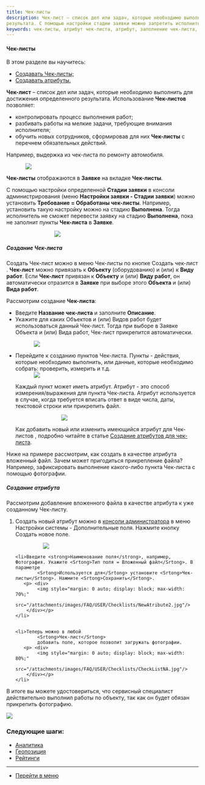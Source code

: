 ```yaml
---
title: Чек-листы
description: Чек-лист – список дел или задач, которые необходимо выполнить для достижения определенного
результата. С помощью настройки стадии заявки можно запретить исполнителю переходить к закрытию заявки, пока не заполнены пункты Чек-листа.
keywords: чек-листы, атрибут чек-листа, атрибут, заполнение чек-листа, создать чек-лист, hubex, хабекс, хубекс, хабикс
---
```


#### Чек-листы
В этом разделе вы научитесь:
<html>
<meta charset="utf-8">
<ul>
    <li><a href="#checklist">Создавать Чек-листы;</a></li>
    <li><a href="#atribute">Создавать атрибуты.</a></li>

</ul>
</html>
<body>
<p><strong>Чек-лист</strong> – список дел или задач, которые необходимо выполнить для достижения определенного
    результата. Использование <strong>Чек-листов</strong> позволяет:</p>
<ul>
    <li>контролировать процесс выполнения работ;</li>
    <li>разбивать работы на мелкие задачи, требующие внимания исполнителя;</li>
    <li>обучить новых сотрудников, сформировав для них <strong>Чек-листы</strong> с перечнем обязательных действий.</li>
</ul>
<p>Например, выдержка из чек-листа по ремонту автомобиля.</p>
<div>
    <img style="margin: 0 auto; display: block; max-width: 80%;"
         src="/attachments/images/FAQ/USER/Checklists/Example.jpg"/>
</div>
<p><strong>Чек-листы</strong> отображаются в <strong>Заявке</strong> на вкладке <strong>Чек-листы</strong>. </p>
<p>С помощью настройки определенной <strong>Cтадии заявки</strong> в консоли администрирования (меню <strong>Настройки заявки - Стадии заявки</strong>) можно установить <strong>Требование =
    Обработаны чек-листы</strong>. Например, установить такую настройку можно на стадию <strong>Выполнена</strong>. Тогда
    исполнитель не сможет перевести заявку на стадию <strong>Выполнена</strong>, пока не заполнит пункты <strong>Чек-листа</strong> в <strong>Заявке</strong>.
</p>
<div>
    <img style="margin: 0 auto; display: block; max-width: 50%;"
         src="/attachments/images/FAQ/USER/Checklists/Stage.jpg"/>
</div>

<h5 id="checklist">Создание Чек-листа</h5>
<p>Создать
    <Srtong>Чек-лист</Srtong> можно в меню
    <Srtong>Чек-листы</Srtong>
    по кнопке
    <Srtong>Создать чек-лист</Srtong>
    . <strong>Чек-лист</strong> можно привязать к <strong>Объекту</strong> (оборудованию) и (или) к <strong>Виду работ</strong>. Если
    <strong>Чек-лист</strong> привязан к <strong>Объекту</strong> и (или) <strong>Виду работ</strong>, он автоматически отразится в <strong>Заявке</strong> при выборе этого <strong>Объекта</strong> и (или)
    <strong>Вида работ</strong>.
</p>
<!--<p>Если вы создаете Чек-лист без привязки к Объекту и (или) Виду работ, то В Заявке можно будет добавить необходимые Чек-листы вручную. Также в Заявке доступна функция удаления Чек-листов.-->

<p>Рассмотрим создание <strong>Чек-листа</strong>:</p>
<ul>
<li>Введите <strong>Название чек-листа</strong> и заполните <strong>Описание</strong>.</li>
<li>Укажите для каких <Srtong>Объектов</Srtong> и (или) <Srtong>Видов работ</Srtong> будет использоваться данный
    <Srtong>Чек-лист</Srtong>. Тогда при выборе в <Srtong>Заявке</Srtong> <Srtong>Объекта</Srtong> и (или) <Srtong>Вида работ</Srtong>,
    <Srtong>Чек-лист</Srtong> прикрепится автоматически.


<p><div>
    <img style="margin: 0 auto; display: block; max-width: 80%;"
         src="/attachments/images/FAQ/USER/Checklists/CheckList.jpg"/>
    </div></p>
</li>
<li>Перейдите к созданию пунктов <Srtong>Чек-листа</Srtong>. Пункты - действия, которые необходимо выполнить, или данные, которые необходимо собрать: проверить, измерить и т.д.
    <div>
        <img style="margin: 0 auto; display: block; max-width: 80%;"
             src="/attachments/images/FAQ/USER/Checklists/CheckListPoint.jpg"/>
    </div>
    <p>Каждый
        пункт может иметь атрибут. Атрибут - это способ измерения/выражения для пункта Чек-листа. Атрибут используется в случае, когда требуется вписать ответ в виде числа, даты, текстовой строки или прикрепить файл.</p>
    <div>
        <img style="margin: 0 auto; display: block; max-width: 50%;"
             src="/attachments/images/FAQ/USER/Checklists/Atribute.jpg"/>
    </div>
<p> Как добавить новый или изменить имеющийся атрибут для
    <Srtong>Чек-листов</Srtong>
    , подробно читайте в статье <a href="https://wiki.hubex.ru/docs/FAQ/RU/admin/TicketAttribute.html">Создание атрибутов для чек-листа</a>.</p>
</li>
</ul>

<p>Ниже на
    примере
    рассмотрим, как создать в качестве атрибута вложенный файл. Зачем может пригодиться прикрепление файла? Например, зафиксировать
    выполнение какого-либо пункта Чек-листа с помощью фотографии.
</p>



<h5 id="atribute">Создание атрибута</h5>
<p>Рассмотрим добавление вложенного файла в качестве атрибута к уже созданному
    <Srtong>Чек-листу</Srtong>.
</p>

<ol type="1">
    <li>Создать новый атрибут можно в <a href="https://wiki.hubex.ru/docs/FAQ/RU/admin/HowToEnterTheAdmin.html">консоли администратора</a> в меню <Srtong>Настройки системы - Дополнительные поля</Srtong>. Нажмите кнопку
            <Srtong>Создать новое поле</Srtong>.
      <p>  <div>
            <img style="margin: 0 auto; display: block; max-width: 70%;"
                 src="/attachments/images/FAQ/USER/Checklists/NewAtribute.jpg"/>
        </div></p>
    </li>

    <li>Введите <strong>Наименование поля</strong>, например, Фотография. Укажите <Srtong>Тип поля = Вложенный файл</Srtong>. В параметре
            <Srtong>Используется для</Srtong> установите <Srtong>Чек-листы</Srtong>. Нажмите <Srtong>Сохранить</Srtong>.
       <p> <div>
            <img style="margin: 0 auto; display: block; max-width: 70%;"
                 src="/attachments/images/FAQ/USER/Checklists/NewAtribute2.jpg"/>
        </div></p>
    </li>


    <li>Теперь можно в любой
            <Srtong>Чек-лист</Srtong>
            добавить поле, которое позволит загружать фотографии.
       <p> <div>
            <img style="margin: 0 auto; display: block; max-width: 80%;"
                 src="/attachments/images/FAQ/USER/Checklists/CheckListNA.jpg"/>
        </div></p>
    </li>


</ol>

<p>В итоге вы можете удостовериться, что сервисный специалист действительно выполнил работы по объекту, так как он будет
    обязан прикрепить фотографию.</p>
<div>
    <img style="margin: 0 auto; display: block; max-width: 100%;"
         src="/attachments/images/FAQ/USER/Checklists/check3.jpg"/>
</div>
</body>

### Следующие шаги:
- [Аналитика](./Analytics.md)
- [Геопозиция](./GeoPosition.md)
- [Рейтинги](./Ratings.md)


___
- [Перейти в меню](http://wiki.hubex.ru)
